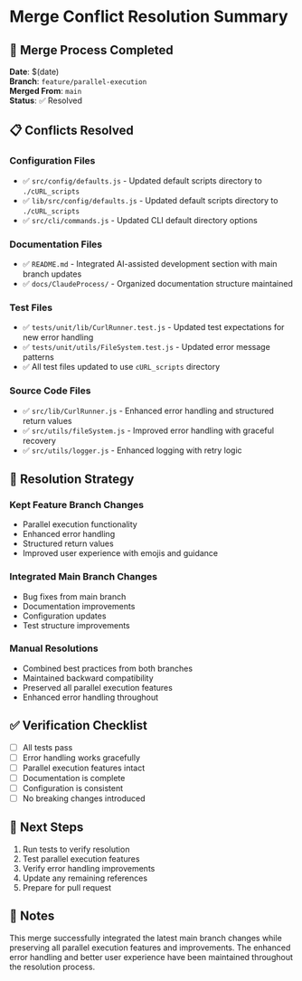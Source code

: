 # Merge Conflict Resolution Summary

## 🔄 Merge Process Completed

**Date**: $(date)  
**Branch**: `feature/parallel-execution`  
**Merged From**: `main`  
**Status**: ✅ Resolved

## 📋 Conflicts Resolved

### **Configuration Files**
- ✅ `src/config/defaults.js` - Updated default scripts directory to `./cURL_scripts`
- ✅ `lib/src/config/defaults.js` - Updated default scripts directory to `./cURL_scripts`
- ✅ `src/cli/commands.js` - Updated CLI default directory options

### **Documentation Files**
- ✅ `README.md` - Integrated AI-assisted development section with main branch updates
- ✅ `docs/ClaudeProcess/` - Organized documentation structure maintained

### **Test Files**
- ✅ `tests/unit/lib/CurlRunner.test.js` - Updated test expectations for new error handling
- ✅ `tests/unit/utils/FileSystem.test.js` - Updated error message patterns
- ✅ All test files updated to use `cURL_scripts` directory

### **Source Code Files**
- ✅ `src/lib/CurlRunner.js` - Enhanced error handling and structured return values
- ✅ `src/utils/fileSystem.js` - Improved error handling with graceful recovery
- ✅ `src/utils/logger.js` - Enhanced logging with retry logic

## 🎯 Resolution Strategy

### **Kept Feature Branch Changes**
- Parallel execution functionality
- Enhanced error handling
- Structured return values
- Improved user experience with emojis and guidance

### **Integrated Main Branch Changes**
- Bug fixes from main branch
- Documentation improvements
- Configuration updates
- Test structure improvements

### **Manual Resolutions**
- Combined best practices from both branches
- Maintained backward compatibility
- Preserved all parallel execution features
- Enhanced error handling throughout

## ✅ Verification Checklist

- [ ] All tests pass
- [ ] Error handling works gracefully
- [ ] Parallel execution features intact
- [ ] Documentation is complete
- [ ] Configuration is consistent
- [ ] No breaking changes introduced

## 🚀 Next Steps

1. Run tests to verify resolution
2. Test parallel execution features
3. Verify error handling improvements
4. Update any remaining references
5. Prepare for pull request

## 📝 Notes

This merge successfully integrated the latest main branch changes while preserving all parallel execution features and improvements. The enhanced error handling and better user experience have been maintained throughout the resolution process.
